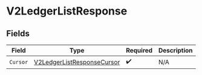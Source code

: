 # V2LedgerListResponse


## Fields

| Field                                                                               | Type                                                                                | Required                                                                            | Description                                                                         |
| ----------------------------------------------------------------------------------- | ----------------------------------------------------------------------------------- | ----------------------------------------------------------------------------------- | ----------------------------------------------------------------------------------- |
| `Cursor`                                                                            | [V2LedgerListResponseCursor](../../Models/Components/V2LedgerListResponseCursor.md) | :heavy_check_mark:                                                                  | N/A                                                                                 |